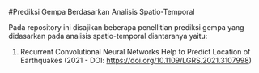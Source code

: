 #Prediksi Gempa Berdasarkan Analisis Spatio-Temporal

Pada repository ini disajikan beberapa penellitian prediksi gempa yang didasarkan pada analisis spatio-temporal diantaranya yaitu:
1. Recurrent Convolutional Neural Networks Help to Predict Location of Earthquakes (2021 - DOI: https://doi.org/10.1109/LGRS.2021.3107998)